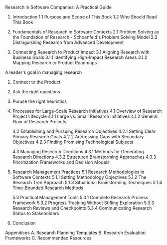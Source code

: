 Research in Software Companies: A Practical Guide

1. Introduction
   1.1 Purpose and Scope of This Book
   1.2 Who Should Read This Book

2. Fundamentals of Research in Software Contexts
   2.1 Problem Solving as the Foundation of Research - Schoenfeld's Problem Solving Model
   2.2 Distinguishing Research from Advanced Development

   
3. Connecting Research to Product Impact
   3.1 Aligning Research with Business Goals
      3.1.1 Identifying High-Impact Research Areas
      3.1.2 Mapping Research to Product Roadmaps

A leader's goal in managing research
1. Connect to the Product
2. Ask the right questions
3. Puruse the right heuristics
   

4. Processes for Large-Scale Research Initiatives
   4.1 Overview of Research Project Lifecycle
      4.1.1 Large vs. Small Research Initiatives
      4.1.2 General Flow of Research Projects
   
   4.2 Establishing and Pursuing Research Objectives
      4.2.1 Setting Clear Primary Research Goals
      4.2.2 Addressing Gaps with Secondary Objectives
      4.2.3 Finding Promising Technological Subjects
   
   4.3 Managing Research Directions
      4.3.1 Methods for Generating Research Directions
      4.3.2 Structured Brainstorming Approaches
      4.3.3 Prioritization Frameworks and Decision Models
   
 
5. Research Management Practices
   5.1 Research Methodologies in Software Contexts
      5.1.1 Setting Methodology Objectives
      5.1.2 The Research Tree Approach
      5.1.3 Situational Brainstorming Techniques
      5.1.4 Time-Bounded Research Methods

   
   5.3 Practical Management Tools
      5.3.1 Complete Research Process Framework
      5.3.2 Progress Tracking Without Stifling Exploration
      5.3.3 Research Reviews and Checkpoints
      5.3.4 Communicating Research Status to Stakeholders

7. Conclusion

Appendices
   A. Research Planning Templates
   B. Research Evaluation Frameworks
   C. Recommended Resources